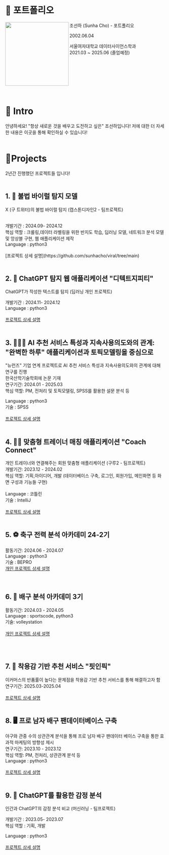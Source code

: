 # 📜 포트폴리오

조선하 (Sunha Cho) - 포트폴리오
<img src="https://github.com/user-attachments/assets/8619066d-ae40-4952-b80f-ff228655562c" width="200" align="left">

2002.06.04

서울여자대학교 데이터사이언스학과<br/>
2021.03 ~ 2025.06 (졸업예정)
<br/> <br/> <br/> 
<br/> 
<br/> 
<br/> 
<br/>
<br/> 

# 👋 Intro

안녕하세요! "항상 새로운 것을 배우고 도전하고 싶은" 조선하입니다!
저에 대한 더 자세한 내용은 이곳을 통해 확인하실 수 있습니다!
<br/><br/>  
# 📝Projects
2년간 진행했던 프로젝트들 입니다!
<br/><br/> 


## 1. 🦠 불법 바이럴 탐지 모델

X (구 트위터)의 불법 바이럴 탐지 (캡스톤디자인2 - 팀프로젝트)<br/> 

<br/> 
개발기간 : 2024.09- 2024.12
<br/> 
핵심 역할 : 크롤링,데이터 라벨링을 위한 반지도 학습, 딥러닝 모델, 네트워크 분석 모델 및 앙상블 구현, 웹 애플리케이션 제작<br/> 
Language : python3
<br/> 
<br/>
[프로젝트 상세 설명](https://github.com/sunhacho/viral/tree/main)
<br/><br/> 

## 2. 🚨 ChatGPT 탐지 웹 애플리케이션 "디텍트지피티"

ChatGPT가 작성한 텍스트를 탐지 (딥러닝 개인 프로젝트)

개발기간 : 2024.11- 2024.12<br/> 
Language : python3<br/> 
<br/> 
[프로젝트 상세 설명](https://github.com/sunhacho/DetectGPT/tree/main)
<br/><br/>  

## 3. 👩🏻‍💻 AI 추천 서비스 특성과 지속사용의도와의 관계: "완벽한 하루" 애플리케이션과 토픽모델링을 중심으로

"뉴런즈" 기업 연계 프로젝트로 AI 추천 서비스 특성과 지속사용의도와의 관계에 대해 연구를 진행
<br/> 
한국산학기술학회에 논문 기재
<br/> 
연구기간: 2024.01 - 2025.03
<br/> 
핵심 역할: PM, 전처리 및 토픽모델링, SPSS를 활용한 설문 분석 등<br/>

Language : python3<br/>
기술 : SPSS<br/>
<br/> 
[프로젝트 상세 설명](https://github.com/sunhacho/-)
<br/> <br/> 

## 4. 🏋🏻 맞춤형 트레이너 매칭 애플리케이션 "Coach Connect"

개인 트레이너와 연결해주는 회원 맞춤형 애플리케이션 (구루2 - 팀프로젝트)
<br/> 
개발기간: 2023.12 - 2024.02<br/> 
핵심 역할: 기획,아이디어, 개발 (데이터베이스 구축, 로그인, 회원가입, 메인화면 등 화면 구성과 기능들 구현)<br/> 
<br/> 
Language : 코틀린<br/> 
기술 : IntelliJ<br/> 
<br/>
[프로젝트 상세 설명](https://github.com/sunhacho/Coach_connect)
<br/> <br/> 

## 5. ⚽️ 축구 전력 분석 아카데미 24-2기

활동기간: 2024.06 - 2024.07<br/>
Language : python3<br/>
기술 : BEPRO
<br/> 
[개인 프로젝트 상세 설명](https://github.com/sunhacho/soccer)<br/>
<br/> <br/> 
## 6. 🏐 배구 분석 아카데미 3기

활동기간: 2024.03 - 2024.05<br/>
Language : sportscode, python3<br/>
기술: volleystation<br/>
<br/>
[개인 프로젝트 상세 설명](https://github.com/sunhacho/volleyball/tree/main)

<br/> <br/> 

## 7. 👗 착용감 기반 추천 서비스 "핏인픽"

이커머스의 반품률이 높다는 문제점을 착용감 기반 추천 서비스를 통해 해결하고자 함
<br/> 
연구기간: 2025.03-2025.04<br/>
<br/>
[프로젝트 상세 설명](https://github.com/sunhacho/Fit-in-Fit)<br/> <br/> 

## 8. 🖥️ 프로 남자 배구 팬데이터베이스 구축

야구와 관중 수의 상관관계 분석을 통해 프로 남자 배구 팬데이터 베이스 구축을 통한 효과적 마케팅의 방향성 제시
<br/> 
연구기간: 2023.10 - 2023.12
<br/> 
핵심 역할: PM, 전처리, 상관관계 분석 등<br/> 
Language : python3<br/> 
<br/>
[프로젝트 상세 설명](https://github.com/sunhacho/fan_database/tree/main)<br/> <br/> 

## 9. 🤖 ChatGPT를 활용한 감정 분석

인간과 ChatGPT의 감정 분석 비교 (머신러닝 - 팀프로젝트)<br/> 

개발기간 : 2023.05- 2023.07<br/> 
핵심 역할 : 기획, 개발<br/> 

Language : python3
<br/> 
<br/>
[프로젝트 상세 설명](https://github.com/sunhacho/ChatGPT/tree/main)
<br/><br/>  
